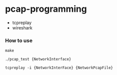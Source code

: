 # pcap-programming

* tcpreplay
* wireshark



### How to use


```
make

./pcap_test {NetworkInterface}

tcpreplay -i {NetworkInterFace} {NetworkPcapFile}



```
